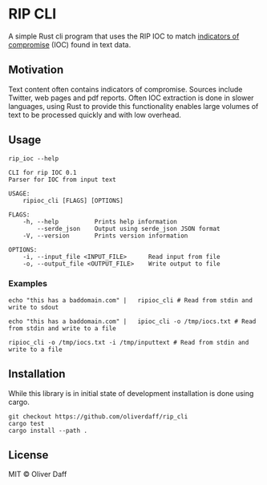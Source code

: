 # RIP CLI

A simple Rust cli program that uses the RIP IOC to match 
[indicators of compromise](https://taosecurity.blogspot.com/2018/11/the-origin-of-term-indicators-of.html "origin of term indicator") (IOC) found in text data.

## Motivation
Text content often contains indicators of compromise.  Sources include Twitter, web pages and pdf reports.  Often IOC extraction is done in slower languages, using Rust to provide this functionality enables large volumes of text to be processed quickly and with low overhead.

## Usage

```
rip_ioc --help

CLI for rip IOC 0.1
Parser for IOC from input text

USAGE:
    ripioc_cli [FLAGS] [OPTIONS]

FLAGS:
    -h, --help          Prints help information
        --serde_json    Output using serde_json JSON format
    -V, --version       Prints version information

OPTIONS:
    -i, --input_file <INPUT_FILE>      Read input from file
    -o, --output_file <OUTPUT_FILE>    Write output to file
```

### Examples

```
echo "this has a baddomain.com" |   ripioc_cli # Read from stdin and write to sdout

echo "this has a baddomain.com" |   ipioc_cli -o /tmp/iocs.txt # Read from stdin and write to a file

ripioc_cli -o /tmp/iocs.txt -i /tmp/inputtext # Read from stdin and write to a file

```

## Installation
While this library is in initial state of development installation is done using cargo.

```
git checkout https://github.com/oliverdaff/rip_cli
cargo test 
cargo install --path .
```

## License
MIT © Oliver Daff
